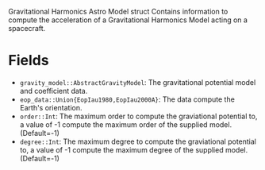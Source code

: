Gravitational Harmonics Astro Model struct Contains information to compute the acceleration of a Gravitational Harmonics Model acting on a spacecraft.

# Fields

  * `gravity_model::AbstractGravityModel`: The gravitational potential model and coefficient data.
  * `eop_data::Union{EopIau1980,EopIau2000A}`: The data compute the Earth's orientation.
  * `order::Int`: The maximum order to compute the graviational potential to, a value of -1 compute the maximum order of the supplied model. (Default=-1)
  * `degree::Int`: The maximum degree to compute the graviational potential to, a value of -1 compute the maximum degree of the supplied model. (Default=-1)
